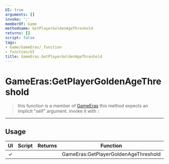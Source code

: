 ```yaml
---
UI: true
arguments: []
invoke: ':'
memberOf: Game
methodname: GetPlayerGoldenAgeThreshold
returns: []
script: false
tags:
- Game/GameEras/_function
- function/UI
title: GameEras.GetPlayerGoldenAgeThreshold
---
```

# GameEras:GetPlayerGoldenAgeThreshold
> this function is a member of [GameEras](civ-6/lua/GameEras.md)
> this method expects an implicit "self" argument. invoke it with `:`
-----
## Usage
|  UI | Script | Returns | Function | Arguments |
|:---:|:------:|-------:|:--------:|:---------|
|✓| ||GameEras:GetPlayerGoldenAgeThreshold||
